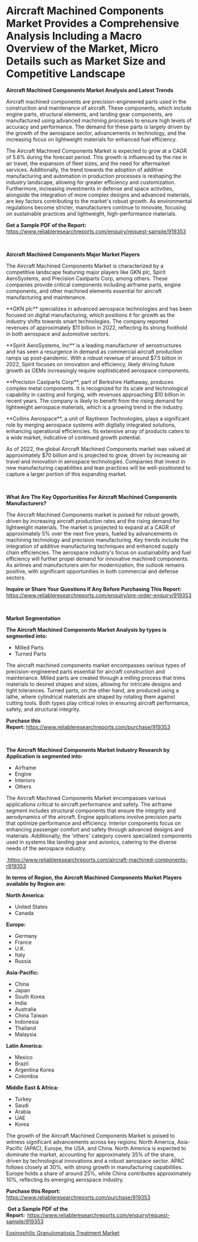 <p><h1>Aircraft Machined Components Market Provides a Comprehensive Analysis Including a Macro Overview of the Market, Micro Details such as Market Size and Competitive Landscape</h1></p><p><strong>Aircraft Machined Components Market Analysis and Latest Trends</strong></p>
<p><p>Aircraft machined components are precision-engineered parts used in the construction and maintenance of aircraft. These components, which include engine parts, structural elements, and landing gear components, are manufactured using advanced machining processes to ensure high levels of accuracy and performance. The demand for these parts is largely driven by the growth of the aerospace sector, advancements in technology, and the increasing focus on lightweight materials for enhanced fuel efficiency.</p><p>The Aircraft Machined Components Market is expected to grow at a CAGR of 5.6% during the forecast period. This growth is influenced by the rise in air travel, the expansion of fleet sizes, and the need for aftermarket services. Additionally, the trend towards the adoption of additive manufacturing and automation in production processes is reshaping the industry landscape, allowing for greater efficiency and customization. Furthermore, increasing investments in defense and space activities, alongside the integration of more complex designs and advanced materials, are key factors contributing to the market's robust growth. As environmental regulations become stricter, manufacturers continue to innovate, focusing on sustainable practices and lightweight, high-performance materials.</p></p>
<p><strong>Get a Sample PDF of the Report:&nbsp;</strong> <a href="https://www.reliableresearchreports.com/enquiry/request-sample/919353?utm_campaign=3028&utm_medium=2&utm_source=Github&utm_content=ia&utm_term=07032025&utm_id=aircraft-machined-components">https://www.reliableresearchreports.com/enquiry/request-sample/919353</a></p>
<p>&nbsp;</p>
<p><strong>Aircraft Machined Components Major Market Players</strong></p>
<p><p>The Aircraft Machined Components Market is characterized by a competitive landscape featuring major players like GKN plc, Spirit AeroSystems, and Precision Castparts Corp, among others. These companies provide critical components including airframe parts, engine components, and other machined elements essential for aircraft manufacturing and maintenance.</p><p>**GKN plc** specializes in advanced aerospace technologies and has been focused on digital manufacturing, which positions it for growth as the industry shifts towards smart technologies. The company reported revenues of approximately $11 billion in 2022, reflecting its strong foothold in both aerospace and automotive sectors.</p><p>**Spirit AeroSystems, Inc** is a leading manufacturer of aerostructures and has seen a resurgence in demand as commercial aircraft production ramps up post-pandemic. With a robust revenue of around $7.5 billion in 2022, Spirit focuses on innovation and efficiency, likely driving future growth as OEMs increasingly require sophisticated aerospace components.</p><p>**Precision Castparts Corp**, part of Berkshire Hathaway, produces complex metal components. It is recognized for its scale and technological capability in casting and forging, with revenues approaching $10 billion in recent years. The company is likely to benefit from the rising demand for lightweight aerospace materials, which is a growing trend in the industry.</p><p>**Collins Aerospace**, a unit of Raytheon Technologies, plays a significant role by merging aerospace systems with digitally integrated solutions, enhancing operational efficiencies. Its extensive array of products caters to a wide market, indicative of continued growth potential.</p><p>As of 2022, the global Aircraft Machined Components market was valued at approximately $70 billion and is projected to grow, driven by increasing air travel and innovation in aerospace technologies. Companies that invest in new manufacturing capabilities and lean practices will be well-positioned to capture a larger portion of this expanding market.</p></p>
<p>&nbsp;</p>
<p><strong>What Are The Key Opportunities For Aircraft Machined Components Manufacturers?</strong></p>
<p><p>The Aircraft Machined Components market is poised for robust growth, driven by increasing aircraft production rates and the rising demand for lightweight materials. The market is projected to expand at a CAGR of approximately 5% over the next five years, fueled by advancements in machining technology and precision manufacturing. Key trends include the integration of additive manufacturing techniques and enhanced supply chain efficiencies. The aerospace industry's focus on sustainability and fuel efficiency will further propel demand for innovative machined components. As airlines and manufacturers aim for modernization, the outlook remains positive, with significant opportunities in both commercial and defense sectors.</p></p>
<p><strong>Inquire or Share Your Questions If Any Before Purchasing This Report:</strong> <a href="https://www.reliableresearchreports.com/enquiry/pre-order-enquiry/919353?utm_campaign=3028&utm_medium=2&utm_source=Github&utm_content=ia&utm_term=07032025&utm_id=aircraft-machined-components">https://www.reliableresearchreports.com/enquiry/pre-order-enquiry/919353</a></p>
<p>&nbsp;</p>
<p><strong>Market Segmentation</strong></p>
<p><strong>The Aircraft Machined Components Market Analysis by types is segmented into:</strong></p>
<p><ul><li>Milled Parts</li><li>Turned Parts</li></ul></p>
<p><p>The aircraft machined components market encompasses various types of precision-engineered parts essential for aircraft construction and maintenance. Milled parts are created through a milling process that trims materials to desired shapes and sizes, allowing for intricate designs and tight tolerances. Turned parts, on the other hand, are produced using a lathe, where cylindrical materials are shaped by rotating them against cutting tools. Both types play critical roles in ensuring aircraft performance, safety, and structural integrity.</p></p>
<p><strong>Purchase this Report:&nbsp;</strong><a href="https://www.reliableresearchreports.com/purchase/919353?utm_campaign=3028&utm_medium=2&utm_source=Github&utm_content=ia&utm_term=07032025&utm_id=aircraft-machined-components">https://www.reliableresearchreports.com/purchase/919353</a></p>
<p>&nbsp;</p>
<p><strong>The Aircraft Machined Components Market Industry Research by Application is segmented into:</strong></p>
<p><ul><li>Airframe</li><li>Engine</li><li>Interiors</li><li>Others</li></ul></p>
<p><p>The Aircraft Machined Components Market encompasses various applications critical to aircraft performance and safety. The airframe segment includes structural components that ensure the integrity and aerodynamics of the aircraft. Engine applications involve precision parts that optimize performance and efficiency. Interior components focus on enhancing passenger comfort and safety through advanced designs and materials. Additionally, the 'others' category covers specialized components used in systems like landing gear and avionics, catering to the diverse needs of the aerospace industry.</p></p>
<p><a href="https://www.reliableresearchreports.com/aircraft-machined-components-r919353?utm_campaign=3028&utm_medium=2&utm_source=Github&utm_content=ia&utm_term=07032025&utm_id=aircraft-machined-components">&nbsp;https://www.reliableresearchreports.com/aircraft-machined-components-r919353</a></p>
<p><strong>In terms of Region, the Aircraft Machined Components Market Players available by Region are:</strong></p>
<p>
    <p> <strong> North America: </strong>
        <ul>
            <li>United States</li>
            <li>Canada</li>
        </ul>
        </p> 
    <p> <strong> Europe: </strong>
        <ul>
            <li>Germany</li>
            <li>France</li>
            <li>U.K.</li>
            <li>Italy</li>
            <li>Russia</li>
        </ul>
        </p> 
    <p> <strong> Asia-Pacific: </strong>
        <ul>
            <li>China</li>
            <li>Japan</li>
            <li>South Korea</li>
            <li>India</li>
            <li>Australia</li>
            <li>China Taiwan</li>
            <li>Indonesia</li>
            <li>Thailand</li>
            <li>Malaysia</li>
        </ul>
        </p> 
    <p> <strong> Latin America: </strong>
        <ul>
            <li>Mexico</li>
            <li>Brazil</li>
            <li>Argentina Korea</li>
            <li>Colombia</li>
        </ul>
        </p> 
    <p> <strong> Middle East & Africa: </strong>
        <ul>
            <li>Turkey</li>
            <li>Saudi</li>
            <li>Arabia</li>
            <li>UAE</li>
            <li>Korea</li>
        </ul>
    </p>
    </p>
<p><p>The growth of the Aircraft Machined Components Market is poised to witness significant advancements across key regions: North America, Asia-Pacific (APAC), Europe, the USA, and China. North America is expected to dominate the market, accounting for approximately 35% of the share, driven by technological innovations and a robust aerospace sector. APAC follows closely at 30%, with strong growth in manufacturing capabilities. Europe holds a share of around 25%, while China contributes approximately 10%, reflecting its emerging aerospace industry.</p></p>
<p><strong>Purchase this Report: </strong><a href="https://www.reliableresearchreports.com/purchase/919353?utm_campaign=3028&utm_medium=2&utm_source=Github&utm_content=ia&utm_term=07032025&utm_id=aircraft-machined-components">https://www.reliableresearchreports.com/purchase/919353</a></p>
<p>&nbsp;<strong>Get a Sample PDF of the Report:&nbsp;&nbsp;</strong><a href="https://www.reliableresearchreports.com/enquiry/request-sample/919353?utm_campaign=3028&utm_medium=2&utm_source=Github&utm_content=ia&utm_term=07032025&utm_id=aircraft-machined-components">https://www.reliableresearchreports.com/enquiry/request-sample/919353</a></p>
<p><strong></strong></p>
<p><p><a href="https://github.com/haaszgettre6/Market-Research-Report-List-1/blob/main/eosinophilic-granulomatosis-treatment-market.md?utm_campaign=3028&utm_medium=2&utm_source=Github&utm_content=ia&utm_term=07032025&utm_id=aircraft-machined-components">Eosinophilic Granulomatosis Treatment Market</a></p></p>